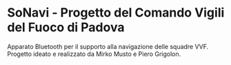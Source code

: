 # SoNavi - Progetto del Comando Vigili del Fuoco di Padova
Apparato Bluetooth per il supporto alla navigazione delle squadre VVF. Progetto ideato e realizzato da Mirko Musto e Piero Grigolon.
